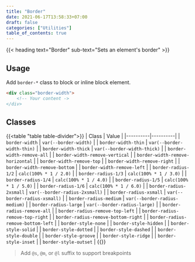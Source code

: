 ```yaml
---
title: "Border"
date: 2021-06-17T13:58:33+07:00
draft: false
categories: ["Utilities"]
table_of_contents: true
---
```


{{< heading text="Border" sub-text="Sets an element's border" >}}

## Usage

Add `border-*` class to block or inline block element.

``` html
<div class="border-width">
    <!-- Your content ->
</div>
```

## Classes

{{<table "table table-divider">}}
| Class | Value |
|----------|----------|
| `border-width` | `var(--border-width)` |
| `border-width-thin` | `var(--border-width-thin)` |
| `border-width-thick` | `var(--border-width-thick)` |
| `border-width-remove-all` |
| `border-width-remove-vertical` |
| `border-width-remove-horizontal` |
| `border-width-remove-top` |
| `border-width-remove-right` |
| `border-width-remove-bottom` |
| `border-width-remove-left` |
| `border-radius-1/2` | `calc(100% * 1 / 2.0)` |
| `border-radius-1/3` | `calc(100% * 1 / 3.0)` |
| `border-radius-1/4` | `calc(100% * 1 / 4.0)` |
| `border-radius-1/5` | `calc(100% * 1 / 5.0)` |
| `border-radius-1/6` | `calc(100% * 1 / 6.0)` |
| `border-radius-2xsmall` | `var(--border-radius-2xsmall)` |
| `border-radius-xsmall` | `var(--border-radius-xsmall)` |
| `border-radius-medium` | `var(--border-radius-medium)` |
| `border-radius-large` | `var(--border-radius-large)` |
| `border-radius-remove-all` |
| `border-radius-remove-top-left` |
| `border-radius-remove-top-right` |
| `border-radius-remove-bottom-right` |
| `border-radius-remove-bottom-left` |
| `border-style-none` |
| `border-style-hidden` |
| `border-style-solid` |
| `border-style-dotted` |
| `border-style-dashed` |
| `border-style-double` |
| `border-style-groove` |
| `border-style-ridge` |
| `border-style-inset` |
| `border-style-outset` |
{{</table>}}

> Add `@s`, `@m`, or `@l` suffix to support breakpoints